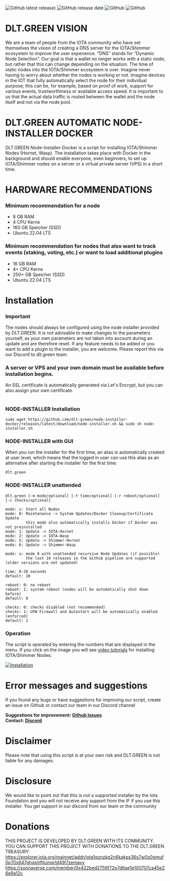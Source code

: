 ![GitHub latest release)](https://img.shields.io/github/v/release/dlt-green/node-installer-docker) ![GitHub release date](https://img.shields.io/github/release-date/dlt-green/node-installer-docker) ![GitHub](https://img.shields.io/github/contributors/dlt-green/node-installer-docker) ![GitHub](https://img.shields.io/github/license/dlt-green/node-installer-docker)

# DLT.GREEN VISION
We are a team of people from the IOTA community who have set themselves the vision of creating a DNS server for the IOTA/Shimmer ecosystem to improve the user experience. “DNS” stands for “Dynamic Node Selection”. Our goal is that a wallet no longer works with a static node, but rather that this can change depending on the situation. The time of static nodes into the IOTA/Shimmer ecosystem is over. Imagine never having to worry about whether the nodes is working or not. Imagine devices in the IOT that fully automatically select the node for their individual purpose; this can be, for example, based on proof of work, support for various events, trustworthiness or available access speed. It is important to us that the actual data traffic is routed between the wallet and the node itself and not via the node pool.

# DLT.GREEN AUTOMATIC NODE-INSTALLER DOCKER
DLT.GREEN Node-Installer-Docker is a script for installing IOTA/Shimmer Nodes (Hornet, Wasp). The installation takes place with Docker in the background and should enable everyone, even beginners, to set up IOTA/Shimmer nodes on a server or a virtual private server (VPS) in a short time.

# HARDWARE RECOMMENDATIONS
### Minimum recommendation for a node
 - 8 GB RAM 
 - 4 CPU Kerne
 - 160 GB Speicher (SSD)
 - Ubuntu 22.04 LTS

### Minimum recommendation for nodes that also want to track events (staking, voting, etc.) or want to load additional plugins
 - 16 GB RAM 
 - 4+ CPU Kerne 
 - 250+ GB Speicher (SSD)
 - Ubuntu 22.04 LTS

# Installation
### Important
The nodes should always be configured using the node installer provided by DLT.GREEN. It is not advisable to make changes to the parameters yourself, as your own parameters are not taken into account during an update and are therefore reset.
If any feature needs to be added or you want to add a plugin to the installer, you are welcome. Please report this via our Discord to dlt.green team.

### A server or VPS and your own domain must be available before installation begins.
An SSL certificate is automatically generated via Let's Encrypt, but you can also assign your own certificate.

#

### NODE-INSTALLER Installation
```console
sudo wget https://github.com/dlt-green/node-installer-docker/releases/latest/download/node-installer.sh && sudo sh node-installer.sh
```

### NODE-INSTALLER with GUI

When you run the installer for the first time, an alias is automatically created at user level, which means that the logged in user can use this alias as an alternative after starting the installer for the first time:

```console
dlt.green
```
### NODE-INSTALLER unattended

```
dlt.green [-m mode/optional] [-t time/optional] [-r reboot/optional] [-c checks/optional]
```

```
mode: s: Start all Nodes
mode: 0: Maintenance -> System Updates/Docker Cleanup/Certificate Update
         this mode also automatically installs Docker if Docker was not preinstalled
mode: 1: Update -> IOTA-Hornet
mode: 2: Update -> IOTA-Wasp
mode: 5: Update -> Shimmer-Hornet
mode: 6: Update -> Shimmer-Wasp
```

```
mode: u: mode 0 with unattended recursive Node Updates (if possible)
         the last 10 releases in the Github pipeline are supported (older versions are not updated)
```

```
time: 0-20 seconds
default: 10
```

```
reboot: 0: no reboot
reboot: 1: system reboot (nodes will be automatically shut down before)
default: 0
```

```
checks: 0: checks disabled (not recommended)
checks: 1: UFW Firewall and Autostart will be automatically enabled (enforced)
default: 1
```

### Operation
The script is operated by entering the numbers that are displayed in the menu.
If you click on the image you will see <a href="https://www.youtube.com/channel/UCg1PgTJ1NzdoS1JYcnJtDUg">video tutorials</a> for installing IOTA/Shimmer Nodes:

<div align="left">
      <a href="https://www.youtube.com/channel/UCg1PgTJ1NzdoS1JYcnJtDUg">
      <img src="https://github.com/dlt-green/node-installer-docker/assets/89119285/bb3afc0b-7534-4963-b920-cb01fc4e38ef"
      alt="Installation">
      </a>
</div>

# Error messages and suggestions
If you found any bugs or have suggestions for improving our script, create an issue on Github or contact our team in our Discord channel

<b>Suggestions for improvement: <a href="https://github.com/dlt-green/node-installer-docker/issues">Github Issues</a></b><br>
<b>Contact: <a href="https://discord.gg/XaBnsE5NGb">Discord</a></b>

# Disclaimer
Please note that using this script is at your own risk and DLT.GREEN is not liable for any damages.

# Disclosure
We would like to point out that this is not a supported installer by the Iota Foundation and you will not receive any support from the IF if you use this installer.
You get support in our discord from our team or the community

# Donations
THIS PROJECT IS DEVELOPED BY DLT.GREEN WITH ITS COMMUNITY.  
YOU CAN SUPPORT THIS PROJECT WITH DONATIONS TO THE DLT.GREEN TREASURY:  
https://explorer.iota.org/mainnet/addr/iota1qznzkq2n6kakps36s7w0z0gmuf0p70x647ghqshlfjlumqrld49l7zemavy
https://soonaverse.com/member/0x422bed2759f72e7d6ae1e100707ca45e26e9a12c

